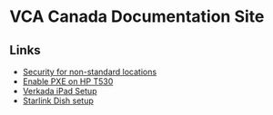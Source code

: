 # VCA Canada Documentation Site

## Links

* [Security for non-standard locations](security/instructions.md)
* [Enable PXE on HP T530](thinclient_t530_enable_pxe.md)
* [Verkada iPad Setup](verkada/instructions.md)
* [Starlink Dish setup](starlink/instructions.md)
